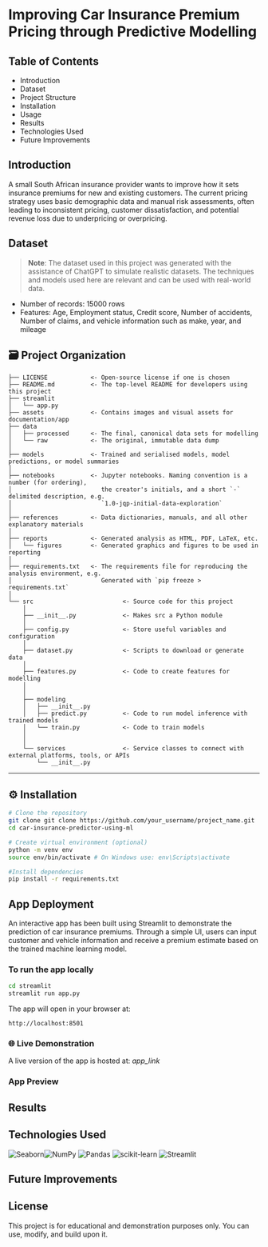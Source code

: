 # Improving Car Insurance Premium Pricing through Predictive Modelling

## Table of Contents
* Introduction
* Dataset
* Project Structure
* Installation
* Usage 
* Results 
* Technologies Used
* Future Improvements

## Introduction
A small South African insurance provider wants to improve how it sets insurance premiums for new and existing customers. The current pricing strategy uses basic demographic data and manual risk assessments, often leading to inconsistent pricing, customer dissatisfaction, and potential revenue loss due to underpricing or overpricing. 

## Dataset
> **Note**: The dataset used in this project was generated with the assistance of ChatGPT to simulate realistic datasets. The techniques and models used here are relevant and can be used with real-world data. 

- Number of records: 15000 rows
- Features: Age, Employment status, Credit score, Number of accidents, Number of claims, and vehicle information such as make, year, and mileage


## 🗃️ Project Organization

```
├── LICENSE            <- Open-source license if one is chosen
├── README.md          <- The top-level README for developers using this project
├── streamlit
│   └── app.py
├── assets             <- Contains images and visual assets for documentation/app
├── data
│   ├── processed      <- The final, canonical data sets for modelling
│   └── raw            <- The original, immutable data dump
│
├── models             <- Trained and serialised models, model predictions, or model summaries
│
├── notebooks          <- Jupyter notebooks. Naming convention is a number (for ordering),
│                         the creator's initials, and a short `-` delimited description, e.g.
│                         `1.0-jqp-initial-data-exploration`
│
├── references         <- Data dictionaries, manuals, and all other explanatory materials
│
├── reports            <- Generated analysis as HTML, PDF, LaTeX, etc.
│   └── figures        <- Generated graphics and figures to be used in reporting
│
├── requirements.txt   <- The requirements file for reproducing the analysis environment, e.g.
│                         Generated with `pip freeze > requirements.txt`
│
└── src                         <- Source code for this project
    │
    ├── __init__.py             <- Makes src a Python module
    │
    ├── config.py               <- Store useful variables and configuration
    │
    ├── dataset.py              <- Scripts to download or generate data
    │
    ├── features.py             <- Code to create features for modelling
    │
    │    
    ├── modeling                
    │   ├── __init__.py 
    │   ├── predict.py          <- Code to run model inference with trained models          
    │   └── train.py            <- Code to train models
    │
    │
    └── services                <- Service classes to connect with external platforms, tools, or APIs
        └── __init__.py 
```

--------
## ⚙️ Installation

```bash
# Clone the repository
git clone git clone https://github.com/your_username/project_name.git 
cd car-insurance-predictor-using-ml

# Create virtual environment (optional)
python -m venv env
source env/bin/activate # On Windows use: env\Scripts\activate

#Install dependencies
pip install -r requirements.txt
```

## App Deployment

An interactive app has been built using Streamlit to demonstrate the prediction of car insurance premiums. Through a simple UI, users can input customer and vehicle information and receive a premium estimate based on the trained machine learning model. 

### To run the app locally

```bash
cd streamlit
streamlit run app.py
```

The app will open in your browser at: 

```plaintext
http://localhost:8501
```

### 🌐 Live Demonstration

A live version of the app is hosted at: *app_link*

### App Preview

## Results

## Technologies Used
![Seaborn](https://img.shields.io/badge/Seaborn-4c72b0?style=for-the-badge&logo=python&logoColor=white)![NumPy](https://img.shields.io/badge/numpy-%23013243.svg?style=for-the-badge&logo=numpy&logoColor=white) ![Pandas](https://img.shields.io/badge/pandas-%23150458.svg?style=for-the-badge&logo=pandas&logoColor=white) ![scikit-learn](https://img.shields.io/badge/scikit--learn-%23F7931E.svg?style=for-the-badge&logo=scikit-learn&logoColor=white) ![Streamlit](https://img.shields.io/badge/Streamlit-FF4B4B?style=for-the-badge&logo=Streamlit&logoColor=white) 

## Future Improvements

## License
This project is for educational and demonstration purposes only. You can use, modify, and build upon it.


